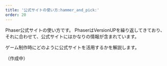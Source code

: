 ```yaml
---
title: '公式サイトの使い方:hammer_and_pick:'
order: 20
---
```


Phaser公式サイトの使い方です。
PhaserはVersionUPを繰り返してきており、
それに合わせて、公式サイトにはかなりの情報が含まれています。

ゲーム制作時にどのように公式サイトを活用するかを解説します。

（作成中）
